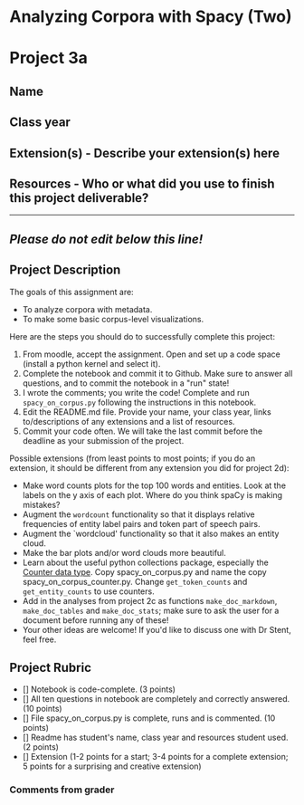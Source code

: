 # Analyzing Corpora with Spacy (Two)

# Project 3a

## Name

## Class year

## Extension(s) - Describe your extension(s) here

## Resources - Who or what did you use to finish this project deliverable?


-----------------------------------------------------------------------------------------------------------------------------------------------
*Please do not edit below this line!*
-----------------------------------------------------------------------------------------------------------------------------------------------

## Project Description

The goals of this assignment are:
* To analyze corpora with metadata.
* To make some basic corpus-level visualizations.

Here are the steps you should do to successfully complete this project:
1. From moodle, accept the assignment. Open and set up a code space (install a python kernel and select it).
2. Complete the notebook and commit it to Github. Make sure to answer all questions, and to commit the notebook in a "run" state!
3. I wrote the comments; you write the code! Complete and run `spacy_on_corpus.py` following the instructions in this notebook.
4. Edit the README.md file. Provide your name, your class year, links to/descriptions of any extensions and a list of resources. 
5. Commit your code often. We will take the last commit before the deadline as your submission of the project.

Possible extensions (from least points to most points; if you do an extension, it should be different from any extension you did for project 2d):
* Make word counts plots for the top 100 words and entities. Look at the labels on the y axis of each plot. Where do you think spaCy is making mistakes?
* Augment the `wordcount` functionality so that it displays relative frequencies of entity label pairs and token part of speech pairs.
* Augment the `wordcloud' functionality so that it also makes an entity cloud.
* Make the bar plots and/or word clouds more beautiful.
* Learn about the useful python collections package, especially the [Counter data type](https://docs.python.org/3/library/collections.html#collections.Counter). Copy spacy_on_corpus.py and name the copy spacy_on_corpus_counter.py. Change `get_token_counts` and `get_entity_counts` to use counters. 
* Add in the analyses from project 2c as functions `make_doc_markdown`, `make_doc_tables` and `make_doc_stats`; make sure to ask the user for a document before running any of these!
* Your other ideas are welcome! If you'd like to discuss one with Dr Stent, feel free.

## Project Rubric

- [] Notebook is code-complete. (3 points)
- [] All ten questions in notebook are completely and correctly answered. (10 points)
- [] File spacy_on_corpus.py is complete, runs and is commented. (10 points)
- [] Readme has student's name, class year and resources student used. (2 points)
- [] Extension (1-2 points for a start; 3-4 points for a complete extension; 5 points for a surprising and creative extension)

### Comments from grader
